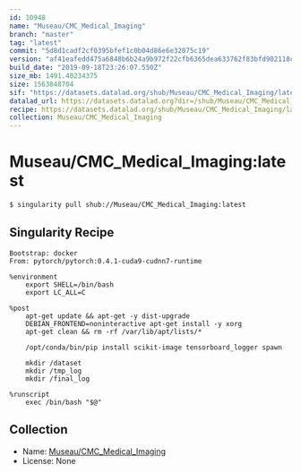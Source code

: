 ```yaml
---
id: 10948
name: "Museau/CMC_Medical_Imaging"
branch: "master"
tag: "latest"
commit: "5d8d1cadf2cf0395bfef1c0b04d86e6e32075c19"
version: "af41eafedd475a6848b6b24a9b972f22cfb6365dea633762f83bfd902118cf8a"
build_date: "2019-09-18T23:26:07.550Z"
size_mb: 1491.40234375
size: 1563848704
sif: "https://datasets.datalad.org/shub/Museau/CMC_Medical_Imaging/latest/2019-09-18-5d8d1cad-af41eafe/af41eafedd475a6848b6b24a9b972f22cfb6365dea633762f83bfd902118cf8a.sif"
datalad_url: https://datasets.datalad.org?dir=/shub/Museau/CMC_Medical_Imaging/latest/2019-09-18-5d8d1cad-af41eafe/
recipe: https://datasets.datalad.org/shub/Museau/CMC_Medical_Imaging/latest/2019-09-18-5d8d1cad-af41eafe/Singularity
collection: Museau/CMC_Medical_Imaging
---
```


# Museau/CMC_Medical_Imaging:latest

```bash
$ singularity pull shub://Museau/CMC_Medical_Imaging:latest
```

## Singularity Recipe

```singularity
Bootstrap: docker
From: pytorch/pytorch:0.4.1-cuda9-cudnn7-runtime

%environment
    export SHELL=/bin/bash
    export LC_ALL=C

%post
    apt-get update && apt-get -y dist-upgrade
    DEBIAN_FRONTEND=noninteractive apt-get install -y xorg
    apt-get clean && rm -rf /var/lib/apt/lists/*

    /opt/conda/bin/pip install scikit-image tensorboard_logger spawn

    mkdir /dataset
    mkdir /tmp_log
    mkdir /final_log

%runscript
    exec /bin/bash "$@"
```

## Collection

 - Name: [Museau/CMC_Medical_Imaging](https://github.com/Museau/CMC_Medical_Imaging)
 - License: None

